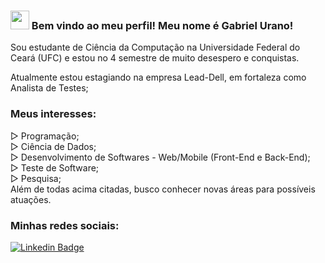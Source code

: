 ### <img src="https://media.giphy.com/media/hvRJCLFzcasrR4ia7z/giphy.gif" width="30px"> Bem vindo ao meu perfil! Meu nome é Gabriel Urano!

Sou estudante de Ciência da Computação na Universidade Federal do Ceará (UFC) e estou no 4 semestre de muito desespero e conquistas.

Atualmente estou estagiando na empresa Lead-Dell, em fortaleza como Analista de Testes;

### Meus interesses:
▷ Programação;<br>
▷ Ciência de Dados;<br>
▷ Desenvolvimento de Softwares - Web/Mobile (Front-End e Back-End);<br>
▷ Teste de Software;<br>
▷ Pesquisa;<br>
Além de todas acima citadas, busco conhecer novas áreas para possíveis atuações.

### Minhas redes sociais:

[![Linkedin Badge](https://img.shields.io/badge/-LinkedIn-blue?style=flat-square&logo=Linkedin&logoColor=white&link=https://www.linkedin.com/in/harshkumarkhatri/)](https://www.linkedin.com/in/gabriel-urano-70348a181/)
